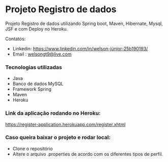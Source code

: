 # Projeto Registro de dados
Projeto Registro de dados utilizando Spring boot, Maven, Hibernate, Mysql, JSF e com Deploy no Heroku. 

Contatos:
- Linkedin: https://www.linkedin.com/in/welson-júnior-25b190193/
- Email : welsongt9@live.com


### Tecnologias utilizadas
- Java
- Banco de dados MySQL
- Framework Spring
- Maven
- Heroku

### Link da aplicação rodando no Heroku: 
https://register-application.herokuapp.com/register.xhtml

### Caso queira baixar o projeto e rodar local:
- Clone o repositório
- Altere o arquivo .properties de acordo com os diferentes tipos de perfil.



